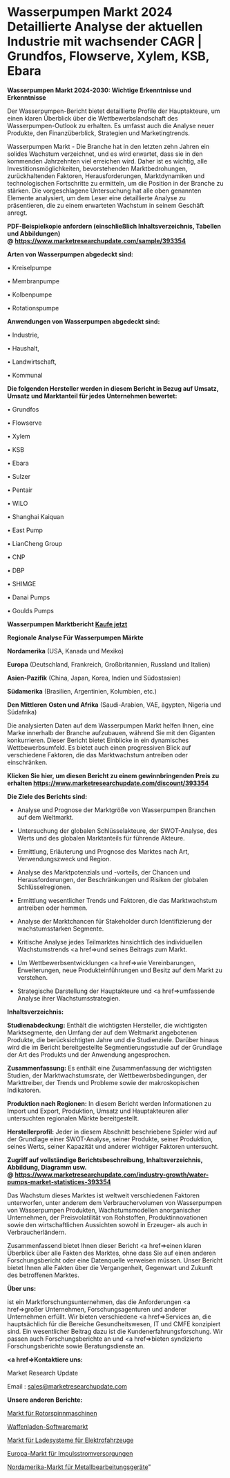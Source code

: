 # Wasserpumpen Markt 2024 Detaillierte Analyse der aktuellen Industrie mit wachsender CAGR | Grundfos, Flowserve, Xylem, KSB, Ebara

<strong>Wasserpumpen Markt 2024-2030: Wichtige Erkenntnisse und Erkenntnisse</strong>

Der Wasserpumpen-Bericht bietet detaillierte Profile der Hauptakteure, um einen klaren Überblick über die Wettbewerbslandschaft des Wasserpumpen-Outlook zu erhalten. Es umfasst auch die Analyse neuer Produkte, den Finanzüberblick, Strategien und Marketingtrends.

Wasserpumpen Markt - Die Branche hat in den letzten zehn Jahren ein solides Wachstum verzeichnet, und es wird erwartet, dass sie in den kommenden Jahrzehnten viel erreichen wird. Daher ist es wichtig, alle Investitionsmöglichkeiten, bevorstehenden Marktbedrohungen, zurückhaltenden Faktoren, Herausforderungen, Marktdynamiken und technologischen Fortschritte zu ermitteln, um die Position in der Branche zu stärken. Die vorgeschlagene Untersuchung hat alle oben genannten Elemente analysiert, um dem Leser eine detaillierte Analyse zu präsentieren, die zu einem erwarteten Wachstum in seinem Geschäft anregt.

<strong><b>PDF-Beispielkopie anfordern (einschließlich Inhaltsverzeichnis, Tabellen und Abbildungen) @ </b></strong><strong><a href=https://www.marketresearchupdate.com/sample/393354><strong>https://www.marketresearchupdate.com/sample/393354</u></a></strong></strong>

<strong>Arten von Wasserpumpen abgedeckt sind:</strong>

• Kreiselpumpe

• Membranpumpe

• Kolbenpumpe

• Rotationspumpe

<strong>Anwendungen von Wasserpumpen abgedeckt sind:</strong>

• Industrie,

• Haushalt,

• Landwirtschaft,

• Kommunal

<strong>Die folgenden Hersteller werden in diesem Bericht in Bezug auf Umsatz, Umsatz und Marktanteil für jedes Unternehmen bewertet:</strong>

• Grundfos

• Flowserve

• Xylem

• KSB

• Ebara

• Sulzer

• Pentair

• WILO

• Shanghai Kaiquan

• East Pump

• LianCheng Group

• CNP

• DBP

• SHIMGE

• Danai Pumps

• Goulds Pumps

<strong>Wasserpumpen Marktbericht <a href=https://www.marketresearchupdate.com/buynow/393354>Kaufe jetzt</a></strong>

<strong>Regionale Analyse Für Wasserpumpen Märkte</strong>

<strong>Nordamerika</strong> (USA, Kanada und Mexiko)

<strong>Europa</strong> (Deutschland, Frankreich, Großbritannien, Russland und Italien)

<strong>Asien-Pazifik</strong> (China, Japan, Korea, Indien und Südostasien)

<strong>Südamerika</strong> (Brasilien, Argentinien, Kolumbien, etc.)

<strong>Den Mittleren</strong> <strong>Osten und Afrika</strong> (Saudi-Arabien, VAE, ägypten, Nigeria und Südafrika)

Die analysierten Daten auf dem Wasserpumpen Markt helfen Ihnen, eine Marke innerhalb der Branche aufzubauen, während Sie mit den Giganten konkurrieren. Dieser Bericht bietet Einblicke in ein dynamisches Wettbewerbsumfeld. Es bietet auch einen progressiven Blick auf verschiedene Faktoren, die das Marktwachstum antreiben oder einschränken.

<strong>Klicken Sie hier, um diesen Bericht zu einem gewinnbringenden Preis zu erhalten
</strong><strong><a href=https://www.marketresearchupdate.com/discount/393354>https://www.marketresearchupdate.com/discount/393354</b></u></strong></a>

<strong>Die Ziele des Berichts sind:</strong>

- Analyse und Prognose der Marktgröße von Wasserpumpen Branchen auf dem Weltmarkt.

- Untersuchung der globalen Schlüsselakteure, der SWOT-Analyse, des Werts und des globalen Marktanteils für führende Akteure.

- Ermittlung, Erläuterung und Prognose des Marktes nach Art, Verwendungszweck und Region.

- Analyse des Marktpotenzials und -vorteils, der Chancen und Herausforderungen, der Beschränkungen und Risiken der globalen Schlüsselregionen.

- Ermittlung wesentlicher Trends und Faktoren, die das Marktwachstum antreiben oder hemmen.

- Analyse der Marktchancen für Stakeholder durch Identifizierung der wachstumsstarken Segmente.

- Kritische Analyse jedes Teilmarktes hinsichtlich des individuellen Wachstumstrends <a href=>und</a> seines Beitrags zum Markt.

- Um Wettbewerbsentwicklungen <a href=>wie</a> Vereinbarungen, Erweiterungen, neue Produkteinführungen und Besitz auf dem Markt zu verstehen.

- Strategische Darstellung der Hauptakteure und <a href=>umfas</a>sende Analyse ihrer Wachstumsstrategien.

<strong>Inhaltsverzeichnis:</strong>

<strong>Studienabdeckung:</strong> Enthält die wichtigsten Hersteller, die wichtigsten Marktsegmente, den Umfang der auf dem Weltmarkt angebotenen Produkte, die berücksichtigten Jahre und die Studienziele. Darüber hinaus wird die im Bericht bereitgestellte Segmentierungsstudie auf der Grundlage der Art des Produkts und der Anwendung angesprochen.

<strong>Zusammenfassung:</strong> Es enthält eine Zusammenfassung der wichtigsten Studien, der Marktwachstumsrate, der Wettbewerbsbedingungen, der Markttreiber, der Trends und Probleme sowie der makroskopischen Indikatoren.

<strong>Produktion nach Regionen:</strong> In diesem Bericht werden Informationen zu Import und Export, Produktion, Umsatz und Hauptakteuren aller untersuchten regionalen Märkte bereitgestellt.

<strong>Herstellerprofil:</strong> Jeder in diesem Abschnitt beschriebene Spieler wird auf der Grundlage einer SWOT-Analyse, seiner Produkte, seiner Produktion, seines Werts, seiner Kapazität und anderer wichtiger Faktoren untersucht.

<strong><b>Zugriff auf vollständige Berichtsbeschreibung, Inhaltsverzeichnis, Abbildung, Diagramm usw. @ </b></strong><strong><a href=https://www.marketresearchupdate.com/industry-growth/water-pumps-market-statistices-393354>https://www.marketresearchupdate.com/industry-growth/water-pumps-market-statistices-393354</a></strong>

Das Wachstum dieses Marktes ist weltweit verschiedenen Faktoren unterworfen, unter anderem dem Verbrauchervolumen von Wasserpumpen von Wasserpumpen Produkten, Wachstumsmodellen anorganischer Unternehmen, der Preisvolatilität von Rohstoffen, Produktinnovationen sowie den wirtschaftlichen Aussichten sowohl in Erzeuger- als auch in Verbraucherländern.

Zusammenfassend bietet Ihnen dieser Bericht <a href=>einen</a> klaren Überblick über alle Fakten des Marktes, ohne dass Sie auf einen anderen Forschungsbericht oder eine Datenquelle verweisen müssen. Unser Bericht bietet Ihnen alle Fakten über die Vergangenheit, Gegenwart und Zukunft des betroffenen Marktes.

<strong>Über uns:</strong>

 ist ein Marktforschungsunternehmen, das die Anforderungen <a href=>großer</a> Unternehmen, Forschungsagenturen und anderer Unternehmen erfüllt. Wir bieten verschiedene <a href=>Services</a> an, die hauptsächlich für die Bereiche Gesundheitswesen, IT und CMFE konzipiert sind. Ein wesentlicher Beitrag dazu ist die Kundenerfahrungsforschung. Wir passen auch Forschungsberichte an und <a href=>bieten</a> syndizierte Forschungsberichte sowie Beratungsdienste an.

<strong><a href=>Kontaktiere uns:</a></strong>

Market Research Update

Email : sales@marketresearchupdate.com

<strong>Unsere anderen Berichte:</strong>

<a href=https://www.linkedin.com/pulse/rotor-spinning-machinery-market-has>Markt für Rotorspinnmaschinen</a>

<a href=https://www.linkedin.com/pulse/gun-shop-software-market-report-2023-top-company>Waffenladen-Softwaremarkt</a>

<a href=https://www.linkedin.com/pulse/electric-vehicle-charging-system-market-outlooks>Markt für Ladesysteme für Elektrofahrzeuge</a>

<a href=https://www.linkedin.com/pulse/europe-pulse-power-supply-market-2023-size-share>Europa-Markt für Impulsstromversorgungen</a>

<a href=https://www.linkedin.com/pulse/north-america-metal-fabrication-equipment-market-trends>Nordamerika-Markt für Metallbearbeitungsgeräte</a>"
